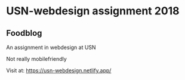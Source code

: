 # USN-webdesign assignment 2018

## Foodblog

An assignment in webdesign at USN

Not really mobilefriendly

Visit at:
https://usn-webdesign.netlify.app/
